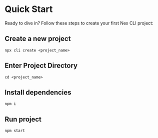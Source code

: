 # Quick Start

Ready to dive in? Follow these steps to create your first Nex CLI project:

## Create a new project

```
npx cli create <project_name>

```

## Enter Project Directory

```
cd <project_name>

```

## Install dependencies

```
npm i

```

## Run project

```
npm start

```